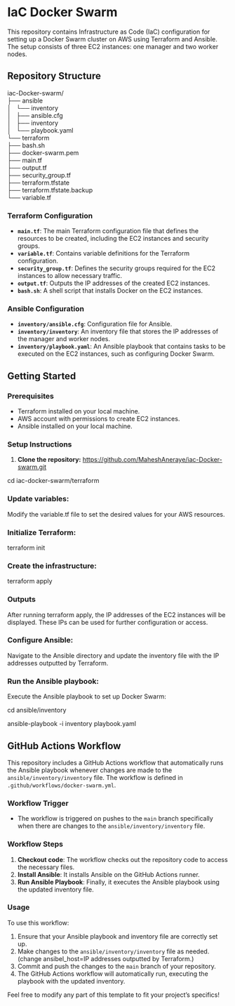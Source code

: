 # IaC Docker Swarm

This repository contains Infrastructure as Code (IaC) configuration for setting up a Docker Swarm cluster on AWS using Terraform and Ansible. The setup consists of three EC2 instances: one manager and two worker nodes.

## Repository Structure

iac-Docker-swarm/<br>
├── ansible<br>
│   └── inventory<br>
│       ├── ansible.cfg<br>
│       ├── inventory<br>
│       └── playbook.yaml<br>
└── terraform<br>
    ├── bash.sh<br>
    ├── docker-swarm.pem<br>
    ├── main.tf<br>
    ├── output.tf<br>
    ├── security_group.tf<br>
    ├── terraform.tfstate<br>
    ├── terraform.tfstate.backup<br>
    └── variable.tf<br>

### Terraform Configuration

- **`main.tf`**: The main Terraform configuration file that defines the resources to be created, including the EC2 instances and security groups.
- **`variable.tf`**: Contains variable definitions for the Terraform configuration.
- **`security_group.tf`**: Defines the security groups required for the EC2 instances to allow necessary traffic.
- **`output.tf`**: Outputs the IP addresses of the created EC2 instances.
- **`bash.sh`**: A shell script that installs Docker on the EC2 instances.

### Ansible Configuration

- **`inventory/ansible.cfg`**: Configuration file for Ansible.
- **`inventory/inventory`**: An inventory file that stores the IP addresses of the manager and worker nodes.
- **`inventory/playbook.yaml`**: An Ansible playbook that contains tasks to be executed on the EC2 instances, such as configuring Docker Swarm.

## Getting Started

### Prerequisites

- Terraform installed on your local machine.
- AWS account with permissions to create EC2 instances.
- Ansible installed on your local machine.

### Setup Instructions

1. **Clone the repository:**
   https://github.com/MaheshAneraye/iac-Docker-swarm.git

cd iac-docker-swarm/terraform

### Update variables: 
Modify the variable.tf file to set the desired values for your AWS resources.

### Initialize Terraform:
terraform init

### Create the infrastructure:
terraform apply

### Outputs
After running terraform apply, the IP addresses of the EC2 instances will be displayed. These IPs can be used for further configuration or access.


### Configure Ansible: 
Navigate to the Ansible directory and update the inventory file with the IP addresses outputted by Terraform.

### Run the Ansible playbook: 
Execute the Ansible playbook to set up Docker Swarm:

cd ansible/inventory

ansible-playbook -i inventory playbook.yaml


## GitHub Actions Workflow

This repository includes a GitHub Actions workflow that automatically runs the Ansible playbook whenever changes are made to the `ansible/inventory/inventory` file. The workflow is defined in `.github/workflows/docker-swarm.yml`.

### Workflow Trigger

- The workflow is triggered on pushes to the `main` branch specifically when there are changes to the `ansible/inventory/inventory` file.

### Workflow Steps

1. **Checkout code**: The workflow checks out the repository code to access the necessary files.
2. **Install Ansible**: It installs Ansible on the GitHub Actions runner.
3. **Run Ansible Playbook**: Finally, it executes the Ansible playbook using the updated inventory file.

### Usage

To use this workflow:

1. Ensure that your Ansible playbook and inventory file are correctly set up.
2. Make changes to the `ansible/inventory/inventory` file as needed.(change ansibel_host=IP addresses outputted by Terraform.)
3. Commit and push the changes to the `main` branch of your repository.
4. The GitHub Actions workflow will automatically run, executing the playbook with the updated inventory.

Feel free to modify any part of this template to fit your project’s specifics!
